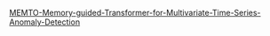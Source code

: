 [MEMTO-Memory-guided-Transformer-for-Multivariate-Time-Series-Anomaly-Detection](https://hanjunseojbnu.tistory.com/11)